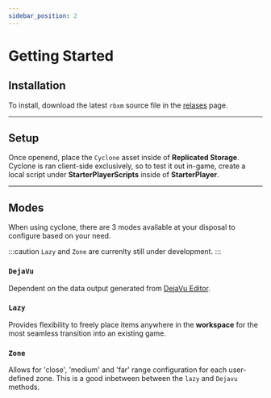 ```yaml
---
sidebar_position: 2
---
```


# Getting Started

## Installation

To install, download the latest `rbxm` source file in the [relases](https://github.com/rukadev/cyclone/releases) page.

---

## Setup

Once openend, place the `Cyclone` asset inside of **Replicated Storage**. Cyclone is ran client-side exclusively, so to test it out in-game, create a local script under **StarterPlayerScripts** inside of **StarterPlayer**.

---

## Modes

When using cyclone, there are 3 modes available at your disposal to configure based on your need.

:::caution
`Lazy` and `Zone` are currenlty still under development.
:::

### `DejaVu`

Dependent on the data output generated from [DejaVu Editor](https://github.com).

### `Lazy`

Provides flexibility to freely place items anywhere in the **workspace** for the most seamless transition into an existing game.

### `Zone`

Allows for 'close', 'medium' and 'far' range configuration for each user-defined zone. This is a good inbetween between the `lazy` and `Dejavu` methods.



